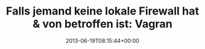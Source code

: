 ---
retweeted: false
source: <a href="http://twitter.com" rel="nofollow">Twitter Web Client</a>
entities:
  hashtags: []
  symbols: []
  user_mentions: []
  urls:
  - url: https://t.co/FAI6m5BOIa
    expanded_url: https://github.com/mitchellh/vagrant/issues/1785
    display_url: github.com/mitchellh/vagr…
    indices:
    - '49'
    - '72'
  - url: https://t.co/0Bo1KI9jj3
    expanded_url: https://gist.github.com/bascht/5812538
    display_url: gist.github.com/bascht/5812538
    indices:
    - '121'
    - '144'
display_text_range:
- '0'
- '144'
favorite_count: '2'
id_str: '347266435829080064'
truncated: false
retweet_count: '0'
id: '347266435829080064'
possibly_sensitive: false
created_at: Wed Jun 19 08:15:44 +0000 2013
favorited: false
full_text: 'Falls jemand keine lokale Firewall hat &amp; von  betroffen ist: Vagrant
  1.0.x lässt sich kleben:'
lang: de
quote_url: https://gist.github.com/bascht/5812538
tags:
- pesos/twitter
date: '2013-06-19T08:15:44+00:00'
src: https://twitter.com/bascht/status/347266435829080064
original_url: https://twitter.com/bascht/status/347266435829080064
type: twitter_tweet
text: 'Falls jemand keine lokale Firewall hat &amp; von  betroffen ist: Vagrant 1.0.x
  lässt sich kleben:'
title: 'Falls jemand keine lokale Firewall hat &amp; von  betroffen ist: Vagran'

---